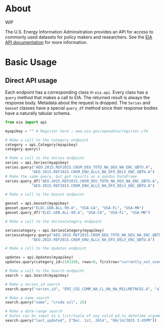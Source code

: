 # About

WIP

The U.S. Energy Information Adminsitration provides an API for access to commonly used datasets for policy makers
and researchers. See the [EIA API documentation](http://www.eia.gov/opendata/commands.cfm) for more information.

# Basic Usage


## Direct API usage

Each endpoint has a corresponding class in `eia.api`.  Every class has a `query` method that makes a call to EIA.
The returned result is always the response body.  Metadata about the request is dropped.  The `Series` and `Geoset`
classes have a special `query_df` method since their response bodies have a naturally tabular schema.


```python
from eia import api

myapikey = "" # Register here : www.eia.gov/opendata/register.cfm

# Make a call to the Category endpoint
category = api.Category(myapikey)
category.query()

# Make a call to the Series endpoint
series = api.Series(myapikey)
series.query("AEO.2015.REF2015.CNSM_DEU_TOTD_NA_DEU_NA_ENC_QBTU.A",
            "AEO.2015.REF2015.CNSM_ENU_ALLS_NA_DFO_DELV_ENC_QBTU.A")
# Make the same query, but get results as a pandas DataFrame
series.query_df("AEO.2015.REF2015.CNSM_DEU_TOTD_NA_DEU_NA_ENC_QBTU.A",
            "AEO.2015.REF2015.CNSM_ENU_ALLS_NA_DFO_DELV_ENC_QBTU.A")

# Make a call to the Geoset endpoint

geoset = api.Geoset(myapikey)
geoset.query("ELEC.GEN.ALL-99.A", "USA-CA", "USA-FL", "USA-MN")
geoset.query_df("ELEC.GEN.ALL-99.A", "USA-CA", "USA-FL", "USA-MN")

# Make a call to the SeriesCategory endpoint

seriescategory = api.SeriesCategory(myapikey)
seriescategory.query("AEO.2015.REF2015.CNSM_DEU_TOTD_NA_DEU_NA_ENC_QBTU.A",
            "AEO.2015.REF2015.CNSM_ENU_ALLS_NA_DFO_DELV_ENC_QBTU.A")

# Make a call to the Updates endpoint

updates = api.Updates(myapikey)
updates.query(category_id=2102358, rows=0, firstrow="currently_not_used", deep=False)

# Make a call to the Search endpoint
search = api.Search(myapikey)

# Make a series_id search
search.query("series_id", "EMI_CO2_COMM_NA_CL_NA_NA_MILLMETNCO2.A", "all")

# Make a name search
search.query("name", "crude oil", 25)

# Make a date-range search
# Dates can be input as a list/tuple of any valid pd.to_datetime argument
search.query("last_updated", ["Dec. 1st, 2014", "06/14/2015 3:45PM"])

```
